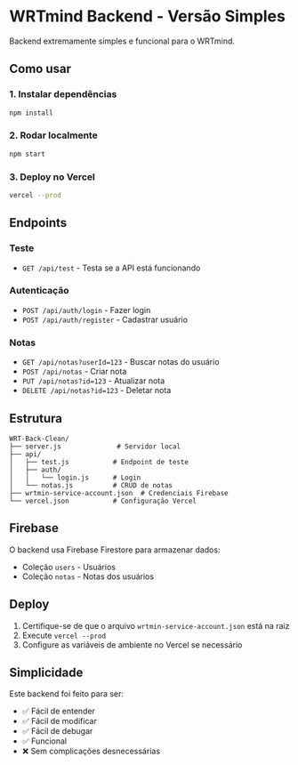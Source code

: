 # WRTmind Backend - Versão Simples

Backend extremamente simples e funcional para o WRTmind.

## Como usar

### 1. Instalar dependências
```bash
npm install
```

### 2. Rodar localmente
```bash
npm start
```

### 3. Deploy no Vercel
```bash
vercel --prod
```

## Endpoints

### Teste
- `GET /api/test` - Testa se a API está funcionando

### Autenticação
- `POST /api/auth/login` - Fazer login
- `POST /api/auth/register` - Cadastrar usuário

### Notas
- `GET /api/notas?userId=123` - Buscar notas do usuário
- `POST /api/notas` - Criar nota
- `PUT /api/notas?id=123` - Atualizar nota
- `DELETE /api/notas?id=123` - Deletar nota

## Estrutura

```
WRT-Back-Clean/
├── server.js              # Servidor local
├── api/
│   ├── test.js           # Endpoint de teste
│   ├── auth/
│   │   └── login.js      # Login
│   └── notas.js          # CRUD de notas
├── wrtmin-service-account.json  # Credenciais Firebase
└── vercel.json           # Configuração Vercel
```

## Firebase

O backend usa Firebase Firestore para armazenar dados:
- Coleção `users` - Usuários
- Coleção `notas` - Notas dos usuários

## Deploy

1. Certifique-se de que o arquivo `wrtmin-service-account.json` está na raiz
2. Execute `vercel --prod`
3. Configure as variáveis de ambiente no Vercel se necessário

## Simplicidade

Este backend foi feito para ser:
- ✅ Fácil de entender
- ✅ Fácil de modificar
- ✅ Fácil de debugar
- ✅ Funcional
- ❌ Sem complicações desnecessárias 